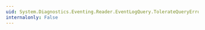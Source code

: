 ```yaml
---
uid: System.Diagnostics.Eventing.Reader.EventLogQuery.TolerateQueryErrors
internalonly: False
---
```

